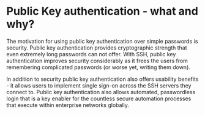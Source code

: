 # Public Key authentication - what and why?

The motivation for using public key authentication over simple passwords is security. Public key authentication provides cryptographic strength that even extremely long passwords can not offer. With SSH, public key authentication improves security considerably as it frees the users from remembering complicated passwords (or worse yet, writing them down).

In addition to security public key authentication also offers usability benefits - it allows users to implement single sign-on across the SSH servers they connect to. Public key authentication also allows automated, passwordless login that is a key enabler for the countless secure automation processes that execute within enterprise networks globally.
